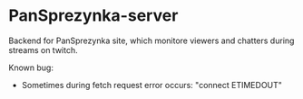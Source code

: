# PanSprezynka-server

Backend for PanSprezynka site, which monitore viewers and chatters during streams on twitch.

Known bug: 
- Sometimes during fetch request error occurs: "connect ETIMEDOUT"
